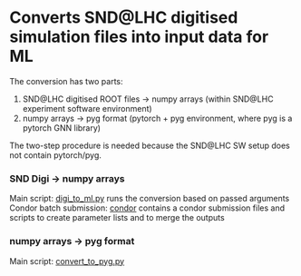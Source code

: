 # Converts SND@LHC digitised simulation files into input data for ML

The conversion has two parts:
1. SND@LHC digitised ROOT files -> numpy arrays (within SND@LHC experiment software environment)
2. numpy arrays -> pyg format (pytorch + pyg environment, where pyg is a pytorch GNN library)

The two-step procedure is needed because the SND@LHC SW setup does not contain pytorch/pyg.

### SND Digi -> numpy arrays

Main script: [digi_to_ml.py](digi_to_ml.py) runs the conversion based on passed arguments
Condor batch submission: [condor](condor) contains a condor submission files and scripts to create parameter lists and to merge the outputs

### numpy arrays -> pyg format

Main script: [convert_to_pyg.py](preprocessing/convert_to_pyg.py)

